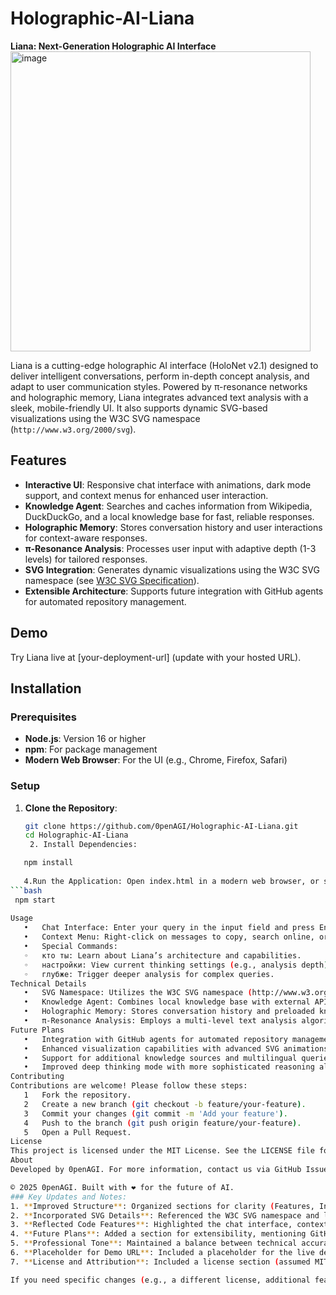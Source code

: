 
# Holographic-AI-Liana

**Liana: Next-Generation Holographic AI Interface**
<img width="480" height="480" alt="image" src="https://github.com/user-attachments/assets/3ff22b3e-d71c-494a-90b8-b6fcefa5fd94" />

Liana is a cutting-edge holographic AI interface (HoloNet v2.1) designed to deliver intelligent conversations, perform in-depth concept analysis, and adapt to user communication styles. Powered by π-resonance networks and holographic memory, Liana integrates advanced text analysis with a sleek, mobile-friendly UI. It also supports dynamic SVG-based visualizations using the W3C SVG namespace (`http://www.w3.org/2000/svg`).

## Features

- **Interactive UI**: Responsive chat interface with animations, dark mode support, and context menus for enhanced user interaction.
- **Knowledge Agent**: Searches and caches information from Wikipedia, DuckDuckGo, and a local knowledge base for fast, reliable responses.
- **Holographic Memory**: Stores conversation history and user interactions for context-aware responses.
- **π-Resonance Analysis**: Processes user input with adaptive depth (1-3 levels) for tailored responses.
- **SVG Integration**: Generates dynamic visualizations using the W3C SVG namespace (see [W3C SVG Specification](https://www.w3.org/TR/SVG/)).
- **Extensible Architecture**: Supports future integration with GitHub agents for automated repository management.

## Demo

Try Liana live at [your-deployment-url] (update with your hosted URL).

## Installation

### Prerequisites

- **Node.js**: Version 16 or higher
- **npm**: For package management
- **Modern Web Browser**: For the UI (e.g., Chrome, Firefox, Safari)

### Setup

1. **Clone the Repository**:
   ```bash
   git clone https://github.com/0penAGI/Holographic-AI-Liana.git
   cd Holographic-AI-Liana
	2. Install Dependencies:
 ```bash
    npm install
		
	4.Run the Application: Open index.html in a modern web browser, or start a local server:
 ```bash
  npm start
	
Usage
	•	Chat Interface: Enter your query in the input field and press Enter or click the send button. Liana responds with context-aware answers, leveraging its knowledge agent and holographic memory.
	•	Context Menu: Right-click on messages to copy, search online, or save to memory.
	•	Special Commands:
	◦	кто ты: Learn about Liana’s architecture and capabilities.
	◦	настройки: View current thinking settings (e.g., analysis depth).
	◦	глубже: Trigger deeper analysis for complex queries.
Technical Details
	•	SVG Namespace: Utilizes the W3C SVG namespace (http://www.w3.org/2000/svg) for dynamic visualization generation, as defined in the SVG 1.0 Specification and extended in SVG 1.1, 1.2, and 2 (see W3C SVG Overview).
	•	Knowledge Agent: Combines local knowledge base with external API calls to Wikipedia and DuckDuckGo, caching results for efficiency.
	•	Holographic Memory: Stores conversation history and preloaded knowledge (e.g., quantum physics, mathematics) for context retention.
	•	π-Resonance Analysis: Employs a multi-level text analysis algorithm to categorize input and adjust response complexity.
Future Plans
	•	Integration with GitHub agents for automated repository management.
	•	Enhanced visualization capabilities with advanced SVG animations.
	•	Support for additional knowledge sources and multilingual queries.
	•	Improved deep thinking mode with more sophisticated reasoning algorithms.
Contributing
Contributions are welcome! Please follow these steps:
	1	Fork the repository.
	2	Create a new branch (git checkout -b feature/your-feature).
	3	Commit your changes (git commit -m 'Add your feature').
	4	Push to the branch (git push origin feature/your-feature).
	5	Open a Pull Request.
License
This project is licensed under the MIT License. See the LICENSE file for details.
About
Developed by 0penAGI. For more information, contact us via GitHub Issues.

© 2025 0penAGI. Built with ❤️ for the future of AI.
### Key Updates and Notes:
1. **Improved Structure**: Organized sections for clarity (Features, Installation, Usage, etc.).
2. **Incorporated SVG Details**: Referenced the W3C SVG namespace and linked to the official specification, as per the provided document.
3. **Reflected Code Features**: Highlighted the chat interface, context menu, and special commands from the provided HTML/JavaScript code.
4. **Future Plans**: Added a section for extensibility, mentioning GitHub agent integration as noted in the original README.
5. **Professional Tone**: Maintained a balance between technical accuracy and accessibility.
6. **Placeholder for Demo URL**: Included a placeholder for the live demo URL, as the original README suggested updating it.
7. **License and Attribution**: Included a license section (assumed MIT, as it’s common for open-source projects; update if a specific license is provided) and credited 0penAGI.

If you need specific changes (e.g., a different license, additional features, or a specific logo path), please let me know! You can also confirm if you’d like me to generate any SVG visualizations or charts to complement the README.
